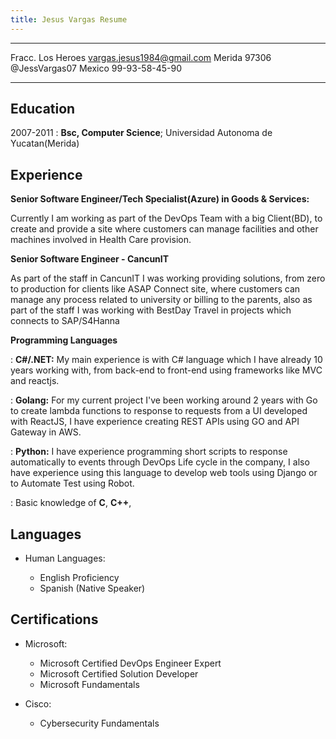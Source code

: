 ```yaml
---
title: Jesus Vargas Resume
---
```


-------------------     ----------------------------
Fracc. Los Heroes         vargas.jesus1984@gmail.com
Merida 97306                          @JessVargas07
Mexico                               99-93-58-45-90
-------------------     ----------------------------

Education
---------

2007-2011 
:   **Bsc, Computer Science**; Universidad Autonoma de Yucatan(Merida)


Experience
----------

**Senior Software Engineer/Tech Specialist(Azure) in Goods & Services:**

Currently I am working as part of the DevOps Team with a big Client(BD), 
to create and provide a site where customers can manage facilities and 
other machines involved in Health Care provision.

**Senior Software Engineer - CancunIT**

As part of the staff in CancunIT I was working providing solutions,
from zero to production for clients like ASAP Connect site, where 
customers can manage any process related to university or billing 
to the parents, also as part of the staff I was working with BestDay
Travel in projects which connects to SAP/S4Hanna




**Programming Languages**

:   **C#/.NET:** My main experience is with C# language which I have already 10 years working with,
    from back-end to front-end using frameworks like MVC and reactjs.

:   **Golang:** For my current project I've been working around 2 years 
    with Go to create lambda functions to response to requests from a UI
    developed with ReactJS, I have experience creating REST APIs using 
    GO and API Gateway in AWS. 

:   **Python:** I have experience programming short scripts to response 
    automatically to events through DevOps Life cycle in the company, 
    I also have experience using this language to develop web tools using
    Django or to Automate Test using Robot.

:   Basic knowledge of **C**, **C++**, 

[ref]: https://github.com/jesus-vargas-c

Languages
----------------------------------------

* Human Languages:

     * English Proficiency
     * Spanish (Native Speaker)


Certifications
----------------------------------------

* Microsoft:

     * Microsoft Certified DevOps Engineer Expert
     * Microsoft Certified Solution Developer
     * Microsoft Fundamentals

* Cisco: 
     * Cybersecurity Fundamentals
